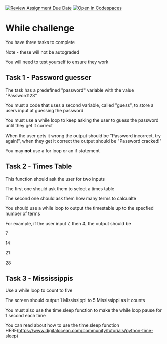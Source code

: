 [![Review Assignment Due Date](https://classroom.github.com/assets/deadline-readme-button-22041afd0340ce965d47ae6ef1cefeee28c7c493a6346c4f15d667ab976d596c.svg)](https://classroom.github.com/a/Co3M5HNq)
[![Open in Codespaces](https://classroom.github.com/assets/launch-codespace-2972f46106e565e64193e422d61a12cf1da4916b45550586e14ef0a7c637dd04.svg)](https://classroom.github.com/open-in-codespaces?assignment_repo_id=16012727)
# While challenge

You have three tasks to complete

Note - these will not be autograded

You will need to test yourself to ensure they work

## Task 1 - Password guesser

The task has a predefined "password" variable with the value "Password123"

You must a code that uses a second variable, called "guess", to store a users input at guessing the password

You must use a while loop to keep asking the user to guess the password until they get it correct

When the user gets it wrong the output should be "Password incorrect, try again!", when they get it correct the output should be "Password cracked!"

You may **not** use a for loop or an if statement

## Task 2 - Times Table

This function should ask the user for two inputs

The first one should ask them to select a times table

The second one should ask them how many terms to calcualte

You should use a while loop to output the timestable up to the specfied number of terms

For example, if the user input 7, then 4, the output should be

7

14

21

28

## Task 3 - Mississippis

Use a while loop to count to five

The screen should output 1 Mississippi to 5 Mississippi as it counts

You must also use the time.sleep function to make the while loop pause for 1 second each time

You can read about how to use the time.sleep function HERE(https://www.digitalocean.com/community/tutorials/python-time-sleep)